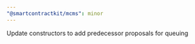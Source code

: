 ```yaml
---
"@smartcontractkit/mcms": minor
---
```


Update constructors to add predecessor proposals for queuing

